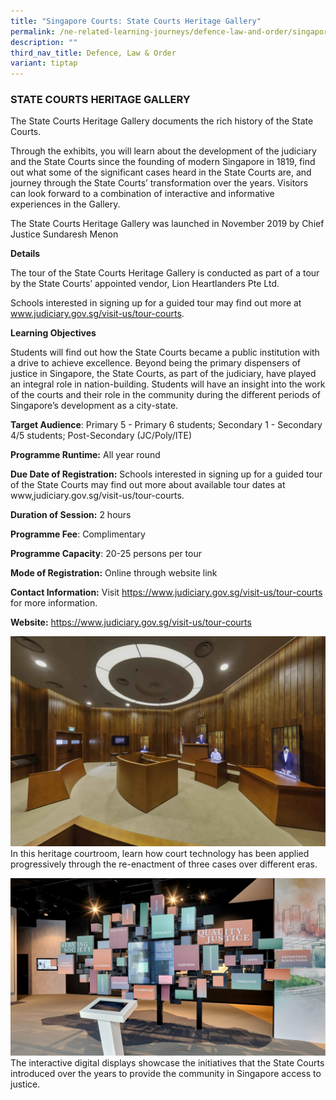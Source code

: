 ```yaml
---
title: "Singapore Courts: State Courts Heritage Gallery"
permalink: /ne-related-learning-journeys/defence-law-and-order/singapore-courts/state-courts-heritage-gallery/
description: ""
third_nav_title: Defence, Law & Order
variant: tiptap
---
```

### STATE COURTS HERITAGE GALLERY

The State Courts Heritage Gallery documents the rich history of the State Courts.

Through the exhibits, you will learn about the development of the judiciary and the State Courts since the founding of modern Singapore in 1819, find out what some of the significant cases heard in the State Courts are, and journey through the State Courts’ transformation over the years. Visitors can look forward to a combination of interactive and informative experiences in the Gallery.
 
The State Courts Heritage Gallery was launched in November 2019 by Chief Justice Sundaresh Menon

**Details**

The tour of the State Courts Heritage Gallery is conducted as part of a tour by the State Courts’ appointed vendor, Lion Heartlanders Pte Ltd. 

Schools interested in signing up for a guided tour may find out more at www.judiciary.gov.sg/visit-us/tour-courts.

**Learning Objectives**

Students will find out how the State Courts became a public institution with a drive to achieve excellence. Beyond being the primary dispensers of justice in Singapore, the State Courts, as part of the judiciary, have played an integral role in nation-building. Students will have an insight into the work of the courts and their role in the community during the different periods of 
Singapore’s development as a city-state.

**Target Audience**: Primary 5 - Primary 6 students; Secondary 1 - Secondary 4/5 students; Post-Secondary (JC/Poly/ITE)

**Programme Runtime:** All year round

**Due Date of Registration:** Schools interested in signing up for a guided tour of the State Courts may find out more about available tour dates at www,judiciary.gov.sg/visit-us/tour-courts.

**Duration of Session:** 2 hours

**Programme Fee**: Complimentary 

**Programme Capacity**: 20-25 persons per tour

**Mode of Registration:** Online through website link

**Contact Information:** Visit https://www.judiciary.gov.sg/visit-us/tour-courts for more information.
     
**Website:** https://www.judiciary.gov.sg/visit-us/tour-courts

![](/images/state%20court%20heritage%20gallery%201.jpg)
In this heritage courtroom, learn how court technology has been applied progressively through the re-enactment of three cases over different eras.

![](/images/state%20court%20heritage%20gallery%202.jpg)
The interactive digital displays showcase the initiatives that the State Courts introduced over the years to provide the community in Singapore access to justice.